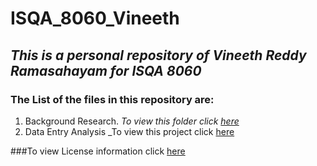# ISQA_8060_Vineeth

## _This is a personal repository of **Vineeth Reddy Ramasahayam** for ISQA 8060_ 

### The List of the files in this repository are:
1. Background Research.  _To view this folder click [here](www.google.com)_ 
2. Data Entry Analysis   _To view this project click [here](www.google.com)

###To view License information click [here](www.google.com)
